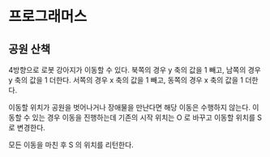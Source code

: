 # 프로그래머스

## 공원 산책

4방향으로 로봇 강아지가 이동할 수 있다. 북쪽의 경우 y 축의 값을 1 빼고, 남쪽의 경우 y 축의 값을 1 더한다. 서쪽의 경우 x 축의 값을 1 빼고, 동쪽의 경우 x 축의 값을 1 더한다. 

이동할 위치가 공원을 벗어나거나 장애물을 만난다면 해당 이동은 수행하지 않는다. 이동할 수 있는 경우 이동을 진행하는데 기존의 시작 위치는 O 로 바꾸고 이동할 위치를 S 로 변경한다.

모든 이동을 마친 후 S 의 위치를 리턴한다.



